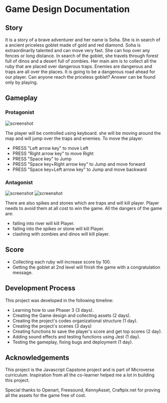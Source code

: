# Game Design Documentation

## Story

It is a story of a brave adventurer and her name is Soha. She is in search of a ancient priceless goblet made of gold and red diamond. Soha is extraordinarily talented and can move very fast. She can hop over any fences or long distance. In search of the goblet, she travels through forest full of dinos and a desert full of zombies. Her main aim is to collect all the ruby that are placed over dangerous traps. Enemies are dangerous and traps are all over the places. It is going to be a dangerous road ahead for our player. Can anyone reach the priceless goblet? Answer can be found only by playing.

## Gameplay

### Protagonist
![screenshot](./src/assets/character/sohabig.png)

The player will be controlled using keyboard. she will be moving around the map and will jump over the traps and enemies.
To move the player:

- PRESS "Left arrow key" to move Left
- PRESS "Right arrow key" to move Right
- PRESS "Space key" to Jump
- PRESS "Space key+Right arrow key" to Jump and move forward
- PRESS "Space key+Left arrow key" to Jump and move backward


### Antagonist
![screenshot](./src/assets/character/dino.png)
![screenshot](./src/assets/character/zombie.png)

There are also spikes and stones which are traps and will kill player. Player needs to avoid them at all cost to win the game. All the dangers of the game are:

- falling into river will kill Player.
- falling into the spikes or stone will kill Player.
- clashing with zombies and dinos will kill player.

## Score

- Collecting each ruby will increase score by 100.
- Getting the goblet at 2nd level will finish the game with a congratulation message. 

## Development Process

This project was developed in the following timeline:
- Learning how to use Phaser 3 (3 days).
- Creating the Game design and collecting assets (2 days).
- Creating the project's codes organizational structure (1 day).
- Creating the project's scenes (3 days)
- Creating functions to save the player's score and get top scores (2 day).
- Adding sound effects and testing functions using Jest (1 day).
- Testing the gameplay, fixing bugs and deployment (1 day).


## Acknowledgements
This project is the Javascript Capstone project and is part of Microverse curriculum. Inspiration from all the co-learner helped me a lot in building this project.

Special thanks to Openart, Freesound, KennyAsset, Craftpix.net for proving all the assets for the game free of cost.
